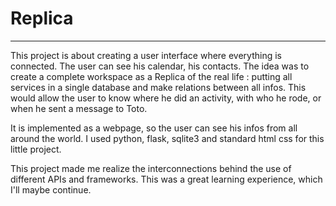 # Replica
---
This project is about creating a user interface where everything is connected. The user can see his calendar, his contacts.
The idea was to create a complete workspace as a Replica of the real life : putting all services in a single database and make relations between all infos.
This would allow the user to know where he did an activity, with who he rode, or when he sent a message to Toto.

It is implemented as a webpage, so the user can see his infos from all around the world.
I used python, flask, sqlite3 and standard html css for this little project.

This project made me realize the interconnections behind the use of different APIs and frameworks. This was a great learning experience, which I'll maybe continue.
